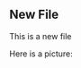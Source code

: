 
## New File

This is a new file

Here is a picture:

<!--stackedit_data:
eyJoaXN0b3J5IjpbMTczMTkyNzI1Ml19
-->